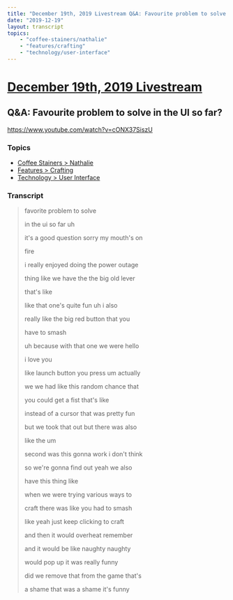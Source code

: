 ```yaml
---
title: "December 19th, 2019 Livestream Q&A: Favourite problem to solve in the UI so far?"
date: "2019-12-19"
layout: transcript
topics:
    - "coffee-stainers/nathalie"
    - "features/crafting"
    - "technology/user-interface"
---
```

# [December 19th, 2019 Livestream](../2019-12-19.md)
## Q&A: Favourite problem to solve in the UI so far?
https://www.youtube.com/watch?v=cONX37SiszU

### Topics
* [Coffee Stainers > Nathalie](../topics/coffee-stainers/nathalie.md)
* [Features > Crafting](../topics/features/crafting.md)
* [Technology > User Interface](../topics/technology/user-interface.md)

### Transcript

> favorite problem to solve
> 
> in the ui so far uh
> 
> it's a good question sorry my mouth's on
> 
> fire
> 
> i really enjoyed doing the power outage
> 
> thing like we have the the big old lever
> 
> that's like
> 
> like that one's quite fun uh i also
> 
> really like the big red button that you
> 
> have to smash
> 
> uh because with that one we were hello
> 
> i love you
> 
> like launch button you press um actually
> 
> we we had like this random chance that
> 
> you could get a fist that's like
> 
> instead of a cursor that was pretty fun
> 
> but we took that out but there was also
> 
> like the um
> 
> second was this gonna work i don't think
> 
> so we're gonna find out yeah we also
> 
> have this thing like
> 
> when we were trying various ways to
> 
> craft there was like you had to smash
> 
> like yeah just keep clicking to craft
> 
> and then it would overheat remember
> 
> and it would be like naughty naughty
> 
> would pop up it was really funny
> 
> did we remove that from the game that's
> 
> a shame that was a shame it's funny
> 
